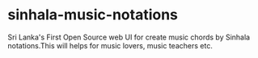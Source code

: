 # sinhala-music-notations
Sri Lanka's First Open Source web UI for create music chords by Sinhala notations.This will helps for music lovers, music teachers etc.
